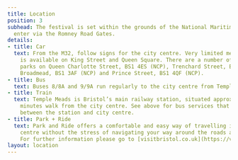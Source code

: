 ```yaml
---
title: Location
position: 3
subhead: The festival is set within the grounds of the National Maritime Museum, please
  enter via the Romney Road Gates.
details:
- title: Car
  text: From the M32, follow signs for the city centre. Very limited meter parking
    is available on King Street and Queen Square. There are a number of nearby car
    parks on Queen Charlotte Street, BS1 4ES (NCP), Trenchard Street, BS1 5AN (BCC),
    Broadmead, BS1 3AF (NCP) and Prince Street, BS1 4QF (NCP).
- title: Bus
  text: Buses 8/8A and 9/9A run regularly to the city centre from Temple Meads station.
- title: Train
  text: Temple Meads is Bristol’s main railway station, situated approximately fifteen
    minutes walk from the city centre. See above for bus services that run frequently
    between the station and city centre.
- title: Park + Ride
  text: Park and Ride offers a comfortable and easy way of travelling into the city
    centre without the stress of navigating your way around the roads and car parks.
    For further information please go to [visitbristol.co.uk](https://visitbristol.co.uk)
layout: location
---
```


